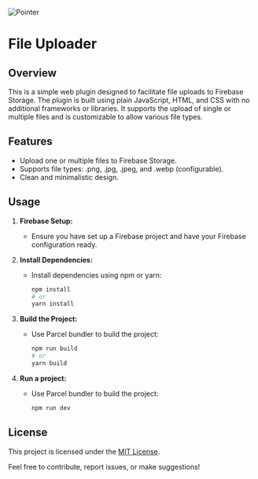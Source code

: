 ![Pointer](https://firebasestorage.googleapis.com/v0/b/file-uploader-f0b20.appspot.com/o/images%2Fscreen-uploader-1.png?alt=media&token=2536d569-4cd6-4548-ab47-d6d85f4a52d2)

# File Uploader

## Overview

This is a simple web plugin designed to facilitate file uploads to Firebase Storage. The plugin is built using plain JavaScript, HTML, and CSS with no additional frameworks or libraries. It supports the upload of single or multiple files and is customizable to allow various file types.

## Features

- Upload one or multiple files to Firebase Storage.
- Supports file types: .png, .jpg, .jpeg, and .webp (configurable).
- Clean and minimalistic design.

## Usage

1. **Firebase Setup:**
    - Ensure you have set up a Firebase project and have your Firebase configuration ready.

2. **Install Dependencies:**
    - Install dependencies using npm or yarn:
        ```bash
        npm install
        # or
        yarn install
        ```

3. **Build the Project:**
    - Use Parcel bundler to build the project:
        ```bash
        npm run build
        # or
        yarn build
        ```

4. **Run a project:**
    - Use Parcel bundler to build the project:
        ```bash
        npm run dev
        ```

## License

This project is licensed under the [MIT License](LICENSE).

Feel free to contribute, report issues, or make suggestions!